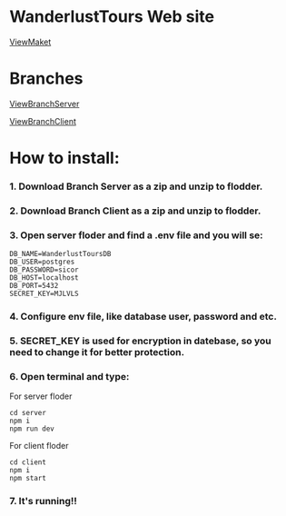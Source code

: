 # WanderlustTours Web site

[ViewMaket](https://www.figma.com/file/lS1aV3QqjHTJr6sQtvAgKK/Golobe---Travel-agency-website-(Community)?type=design&node-id=9%3A569&mode=design&t=ycsK3huT5qsTsX2M-1)

# Branches

[ViewBranchServer](https://github.com/4Sicor42/WanderlustToursWeb/tree/server)

[ViewBranchClient](https://github.com/4Sicor42/WanderlustToursWeb/tree/client)

# How to install:
### 1. Download Branch Server as a zip and unzip to flodder.
### 2. Download Branch Client as a zip and unzip to flodder.
### 3. Open server floder and find a .env file and you will se:
``` PORT = 5000
DB_NAME=WanderlustToursDB
DB_USER=postgres
DB_PASSWORD=sicor
DB_HOST=localhost
DB_PORT=5432
SECRET_KEY=MJLVLS
```
### 4. Configure env file, like database user, password and etc.
### 5. SECRET_KEY is used for encryption in datebase, so you need to change it for better protection.
### 6. Open terminal and type:
For server floder
```
cd server
npm i
npm run dev
```

For client floder
```
cd client
npm i
npm start
```
### 7. It's running!!